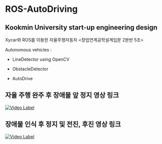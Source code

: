 # ROS-AutoDriving

## Kookmin University start-up engineering design

Xycar와 ROS를 이용한 자율주행자동차
<창업연계공학설계입문 2분반 5조>


Autonomous vehicles :

- LineDetector using OpenCV

- ObstacleDetector

- AutoDrive

## 자율 주행 완주 후 장애물 앞 정지 영상 링크
[![Video Label](http://img.youtube.com/vi/JnRaTO2-fpo/2.jpg)](https://www.youtube.com/watch?v=JnRaTO2-fpo?t=0s)

## 장애물 인식 후 정지 및 전진, 후진 영상 링크
[![Video Label](https://i9.ytimg.com/vi/PnGc0I-nOdQ/mq1.jpg?sqp=CID1y-8F&rs=AOn4CLDtH42K07a2domytWsmklg0S7vIxg)](https://youtu.be/PnGc0I-nOdQ)
